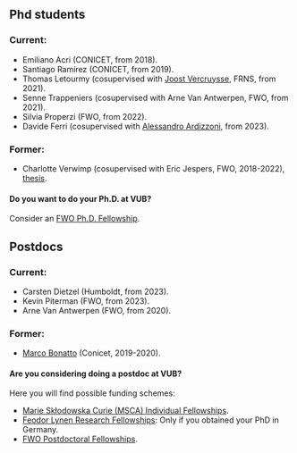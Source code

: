 ## Phd students

### Current:
* Emiliano Acri (CONICET, from 2018).
* Santiago Ramírez (CONICET, from 2019).
* Thomas Letourmy (cosupervised with [Joost Vercruysse](http://homepages.ulb.ac.be/~jvercruy/), FRNS, from 2021).
* Senne Trappeniers (cosupervised with Arne Van Antwerpen, FWO, from 2021).
* Silvia Properzi (FWO, from 2022).
* Davide Ferri (cosupervised with [Alessandro Ardizzoni](https://sites.google.com/site/aleardizzonihome/), from 2023).

### Former:
* Charlotte Verwimp (cosupervised with Eric Jespers, FWO, 2018-2022), [thesis](files/verwimp.pdf).

#### Do you want to do your Ph.D. at VUB? 

Consider an [FWO Ph.D. Fellowship](https://www.fwo.be/en/fellowships-funding/phd-fellowships/). 

## Postdocs

### Current:

* Carsten Dietzel (Humboldt, from 2023).
* Kevin Piterman (FWO, from 2023).
* Arne Van Antwerpen (FWO, from 2020).

### Former:

* [Marco Bonatto](https://marcobonatto87.wixsite.com/mb87) (Conicet, 2019-2020).

#### Are you considering doing a postdoc at VUB? 

Here you will find possible funding schemes: 

* [Marie Skłodowska Curie (MSCA) Individual Fellowships](https://marie-sklodowska-curie-actions.ec.europa.eu/actions/postdoctoral-fellowships).
* [Feodor Lynen Research Fellowships](https://www.humboldt-foundation.de/en/apply/sponsorship-programmes/feodor-lynen-research-fellowship): Only if you obtained your PhD in Germany.
* [FWO Postdoctoral Fellowships](https://www.fwo.be/en/fellowships-funding/postdoctoral-fellowships/).




